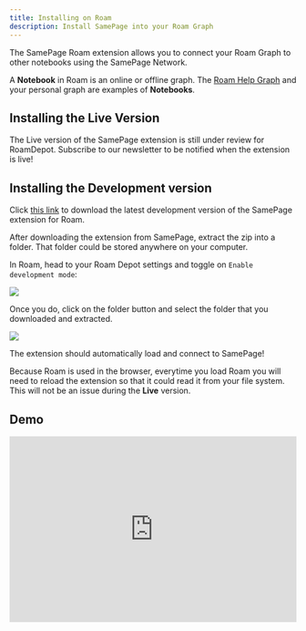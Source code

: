 ```yaml
---
title: Installing on Roam
description: Install SamePage into your Roam Graph
---
```


The SamePage Roam extension allows you to connect your Roam Graph to other notebooks using the SamePage Network.

A **Notebook** in Roam is an online or offline graph. The [Roam Help Graph](https://roamresearch.com/#/app/help/page/fCaJekIoX) and your personal graph are examples of **Notebooks**.

## Installing the Live Version

The Live version of the SamePage extension is still under review for RoamDepot. Subscribe to our newsletter to be notified when the extension is live!

## Installing the Development version

Click [this link](https://samepage.network/extensions/roam.zip) to download the latest development version of the SamePage extension for Roam.

After downloading the extension from SamePage, extract the zip into a folder. That folder could be stored anywhere on your computer.

In Roam, head to your Roam Depot settings and toggle on `Enable development mode`:

![](/images/install/roam-3.png)

Once you do, click on the folder button and select the folder that you downloaded and extracted.

![](/images/install/roam-4.png)

The extension should automatically load and connect to SamePage!

Because Roam is used in the browser, everytime you load Roam you will need to reload the extension so that it could read it from your file system. This will not be an issue during the **Live** version.

## Demo

<div style="position: relative; padding-bottom: 64.5933014354067%; height: 0;"><iframe src="https://www.loom.com/embed/0f755b4bb1d14f419e8382ea8cb9d220" frameborder="0" webkitallowfullscreen="true" mozallowfullscreen="true" allowfullscreen="true" style="position: absolute; top: 0; left: 0; width: 100%; height: 100%;"></iframe></div>
